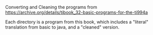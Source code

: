 Converting and Cleaning the programs from https://archive.org/details/tibook_32-basic-programs-for-the-ti994a

Each directory is a program from this book, which includes a "literal" translation from basic to java, and a "cleaned" version.

